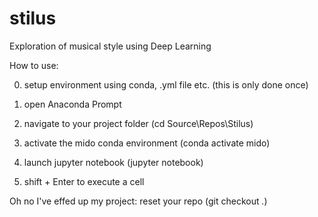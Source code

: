 # stilus
Exploration of musical style using Deep Learning

How to use:

0) setup environment using conda, .yml file etc. (this is only done once)

1) open Anaconda Prompt
2) navigate to your project folder (cd Source\Repos\Stilus)
3) activate the mido conda environment (conda activate mido)
4) launch jupyter notebook (jupyter notebook)
5) shift + Enter to execute a cell


Oh no I've effed up my project:
reset your repo (git checkout *.*)
